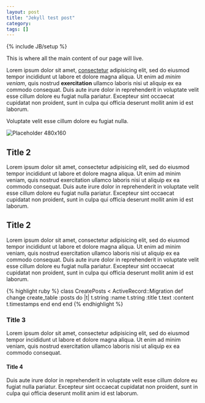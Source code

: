 ```yaml
---
layout: post
title: "Jekyll test post"
category: 
tags: []
---
```

{% include JB/setup %}

This is where all the main content of our page will live.
			
Lorem ipsum dolor sit amet, [consectetur](#meh) adipisicing elit, sed do eiusmod tempor incididunt ut labore et dolore magna aliqua. Ut enim ad *minim veniam*, quis nostrud **exercitation** ullamco laboris nisi ut aliquip ex ea commodo consequat. Duis aute irure dolor in reprehenderit in voluptate velit esse cillum dolore eu fugiat nulla pariatur. Excepteur sint occaecat cupidatat non proident, sunt in culpa qui officia deserunt mollit anim id est laborum.
			
Voluptate velit esse cillum dolore eu fugiat nulla.

![Placeholder 480x160](http://placehold.it/480x160)
			
## Title 2
Lorem ipsum dolor sit amet, consectetur adipisicing elit, sed do eiusmod tempor incididunt ut labore et dolore magna aliqua. Ut enim ad minim veniam, quis nostrud exercitation ullamco laboris nisi ut aliquip ex ea commodo consequat. Duis aute irure dolor in reprehenderit in voluptate velit esse cillum dolore eu fugiat nulla pariatur. Excepteur sint occaecat cupidatat non proident, sunt in culpa qui officia deserunt mollit anim id est laborum.

## Title 2
Lorem ipsum dolor sit amet, consectetur adipisicing elit, sed do eiusmod tempor incididunt ut labore et dolore magna aliqua. Ut enim ad minim veniam, quis nostrud exercitation ullamco laboris nisi ut aliquip ex ea commodo consequat. Duis aute irure dolor in reprehenderit in voluptate velit esse cillum dolore eu fugiat nulla pariatur. Excepteur sint occaecat cupidatat non proident, sunt in culpa qui officia deserunt mollit anim id est laborum.

{% highlight ruby %}
class CreatePosts < ActiveRecord::Migration
  def change
    create_table :posts do |t|
      t.string :name
      t.string :title
      t.text :content
      t.timestamps
    end
  end
end
{% endhighlight %}


### Title 3
Lorem ipsum dolor sit amet, consectetur adipisicing elit, sed do eiusmod tempor incididunt ut labore et dolore magna aliqua.
Ut enim ad minim veniam, quis nostrud exercitation ullamco laboris nisi ut aliquip ex ea commodo consequat.
			
#### Title 4
Duis aute irure dolor in reprehenderit in voluptate velit esse cillum dolore eu fugiat nulla pariatur. Excepteur sint occaecat cupidatat non proident, sunt in culpa qui officia deserunt mollit anim id est laborum.
